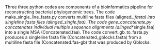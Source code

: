 Three three python codes are components of a bioinformatics pipeline for reconstructing bacterial phylogenomic trees. 
The code make_single_line_fasta.py converts multiline fasta files (aligned_*.fasta) into singleline fasta files (alinged_*_single.faa). 
The code gene_concatenate.py concatenates individual multiple sequence alignments (alinged_*single.faa) into a single MSA (Concatenated.faa). 
The code convert_gb_to_fasta.py produces a singleline fasta file (Concatenated_gblocks.fasta) from a multiline fasta file (Concatenated.faa-gb) that was produced by Gblocks. 

